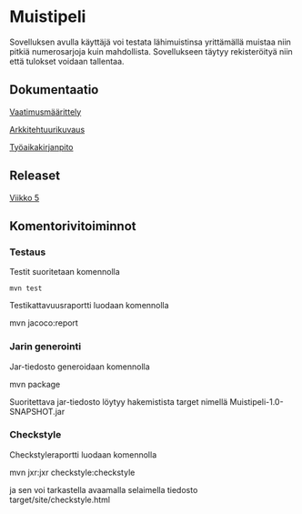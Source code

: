 # Muistipeli

Sovelluksen avulla käyttäjä voi testata lähimuistinsa yrittämällä muistaa niin pitkiä numerosarjoja kuin mahdollista. Sovellukseen täytyy rekisteröityä niin että tulokset voidaan tallentaa.

## Dokumentaatio

[Vaatimusmäärittely](https://github.com/Hanna432/ot_harjoitustyo/blob/master/dokumentaatio/vaatimusmaarittely.md)

[Arkkitehtuurikuvaus](https://github.com/Hanna432/ot_harjoitustyo/blob/master/dokumentaatio/arkkitehtuuri.md)

[Työaikakirjanpito](https://github.com/Hanna432/ot_harjoitustyo/blob/master/dokumentaatio/tyoaikakirjanpito.md)

## Releaset

[Viikko 5](https://github.com/Hanna432/ot_harjoitustyo/releases)

## Komentorivitoiminnot

### Testaus

Testit suoritetaan komennolla

  `mvn test`

Testikattavuusraportti luodaan komennolla

  mvn jacoco:report

### Jarin generointi

Jar-tiedosto generoidaan komennolla

  mvn package

Suoritettava jar-tiedosto löytyy hakemistista target nimellä Muistipeli-1.0-SNAPSHOT.jar

### Checkstyle

Checkstyleraportti luodaan komennolla

  mvn jxr:jxr checkstyle:checkstyle

ja sen voi tarkastella avaamalla selaimella tiedosto target/site/checkstyle.html
